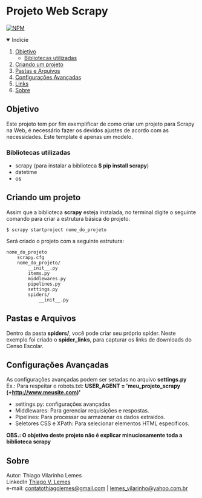 # Projeto Web Scrapy

[![NPM](https://img.shields.io/github/license/tvlemes/project-web-scraping)](https://github.com/tvlemes/project-web-scraping/blob/main/LICENSE)

<!-- TABLE OF CONTENTS --> 
<details open="open">
  <summary>Indície</summary>
  <ol>
    <li>
      <a href="#objetivo">Objetivo</a>
      <ul>
        <li><a href="#bibliotecas-utilizadas">Bibliotecas utilizadas</a></li>
      </ul>
    </li>
    <li>
      <a href="#pastas-e-arquivos">Criando um projeto</a>
    </li>
    <li>
      <a href="#pastas-e-arquivos">Pastas e Arquivos</a>
    </li>
    <li>
      <a href="#configuracoes-avancadas">Configurações Avançadas</a>
    </li>
    <li>
      <a href="#links">Links</a>
    </li>
    <li>
      <a href="#sobre">Sobre</a>
    </li>
  </ol>
</details>

## Objetivo

Este projeto tem por fim exemplificar de como criar um projeto para Scrapy na Web, é necessário fazer os devidos ajustes de acordo com as necessidades. Este template é apenas um modelo.

<!-- programas-e-bibliotecas -->
### Bibliotecas utilizadas

* scrapy (para instalar a biblioteca <b>$ pip install scrapy</b>)
* datetime
* os

<!-- criando-o-projeto -->
## Criando um projeto

Assim que a biblioteca <b>scrapy</b> esteja instalada, no terminal digite o seguinte comando para criar a estrutura básica do projeto.
```
$ scrapy startproject nome_do_projeto
```
Será criado o projeto com a seguinte estrutura:

```
nome_do_projeto
    scrapy.cfg
    nome_do_projeto/
        __init__.py
        items.py
        middlewares.py
        pipelines.py
        settings.py
        spiders/
            __init__.py
```

<!-- arquivos-e-pastas -->
## Pastas e Arquivos

Dentro da pasta <b>spiders/</b>, você pode criar seu próprio spider. Neste exemplo foi criado o <b>spider_links</b>, para capturar os links de downloads do Censo Escolar.


<!-- rodando-o-projeto -->
## Configurações Avançadas

As configurações avançadas podem ser setadas no arquivo <b>settings.py</b>
Ex.: Para respeitar o robots.txt:
<b>USER_AGENT = 'meu_projeto_scrapy (+http://www.meusite.com)'</b>

* settings.py: configurações avançadas
* Middlewares: Para gerenciar requisições e respostas.
* Pipelines: Para processar ou armazenar os dados extraídos.
* Seletores CSS e XPath: Para selecionar elementos HTML específicos.

<b> OBS.: O objetivo deste projeto não é explicar minuciosamente toda a biblioteca scrapy</b>

<!-- sobre -->
## Sobre

Autor: Thiago Vilarinho Lemes <br>
LinkedIn <a href="https://www.linkedin.com/in/thiago-v-lemes-b1232727">Thiago V. Lemes</a><br>
e-mail: contatothiagolemes@gmail.com | lemes_vilarinho@yahoo.com.br